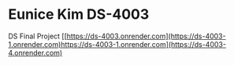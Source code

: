# Eunice Kim DS-4003
DS Final Project
[[https://ds-4003.onrender.com](https://ds-4003-1.onrender.com)https://ds-4003-1.onrender.com](https://ds-4003-4.onrender.com)

